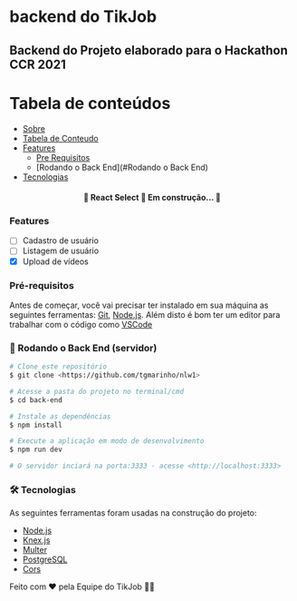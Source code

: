 # backend do TikJob

## Backend do Projeto elaborado para o Hackathon CCR 2021

Tabela de conteúdos
=================
<!--ts-->
   * [Sobre](#Sobre)
   * [Tabela de Conteudo](#tabela-de-conteudo)
   * [Features](#features)
      * [Pre Requisitos](#pre-requisitos)
      * [Rodando o Back End](#Rodando o Back End)
   * [Tecnologias](#tecnologias)
<!--te-->

<h4 align="center"> 
	🚧  React Select 🚀 Em construção...  🚧
</h4>

### Features

- [ ] Cadastro de usuário
- [ ] Listagem de usuário
- [x] Upload de vídeos

### Pré-requisitos

Antes de começar, você vai precisar ter instalado em sua máquina as seguintes ferramentas:
[Git](https://git-scm.com), [Node.js](https://nodejs.org/en/). 
Além disto é bom ter um editor para trabalhar com o código como [VSCode](https://code.visualstudio.com/)

### 🎲 Rodando o Back End (servidor)

```bash
# Clone este repositório
$ git clone <https://github.com/tgmarinho/nlw1>

# Acesse a pasta do projeto no terminal/cmd
$ cd back-end

# Instale as dependências
$ npm install

# Execute a aplicação em modo de desenvolvimento
$ npm run dev

# O servidor inciará na porta:3333 - acesse <http://localhost:3333>
```

### 🛠 Tecnologias

As seguintes ferramentas foram usadas na construção do projeto:

- [Node.js](https://nodejs.org/en/)
- [Knex.js](https://knexjs.org/)
- [Multer](https://github.com/expressjs/multer)
- [PostgreSQL](https://www.postgresql.org/)
- [Cors](https://www.npmjs.com/package/cors)

Feito com ❤️ pela Equipe do TikJob 👋🏽
